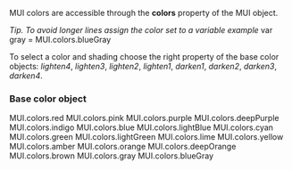 MUI colors are accessible through the **colors** property of the MUI object.

_Tip. To avoid longer lines assign the color set to a variable example_
<js noinl>var gray = MUI.colors.blueGray</js>

To select a color and shading choose the right property of the base color objects: _lighten4_, _lighten3_, _lighten2_, _lighten1_, _darken1_, _darken2_, _darken3_, _darken4_.
<sample All Colors From Green>
<sample Change Layout Background>

### Base color object

<js noinl>MUI.colors.red</js>
<js noinl>MUI.colors.pink</js>
<js noinl>MUI.colors.purple</js>
<js noinl>MUI.colors.deepPurple</js>
<js noinl>MUI.colors.indigo</js>
<js noinl>MUI.colors.blue</js>
<js noinl>MUI.colors.lightBlue</js>
<js noinl>MUI.colors.cyan</js>
<js noinl>MUI.colors.green</js>
<js noinl>MUI.colors.lightGreen</js>
<js noinl>MUI.colors.lime</js>
<js noinl>MUI.colors.yellow</js>
<js noinl>MUI.colors.amber</js>
<js noinl>MUI.colors.orange</js>
<js noinl>MUI.colors.deepOrange</js>
<js noinl>MUI.colors.brown</js>
<js noinl>MUI.colors.gray</js>
<js noinl>MUI.colors.blueGray</js>
